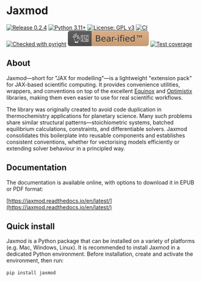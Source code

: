 # Jaxmod

[![Release 0.2.4](https://img.shields.io/badge/Release-0.2.4-blue.svg)](https://github.com/ExPlanetology/jaxmod/releases/tag/v0.2.4)
[![Python 3.11+](https://img.shields.io/badge/Python-3.11+-blue.svg)](https://www.python.org/downloads/release/python-3110/)
[![License: GPL v3](https://img.shields.io/badge/License-GPLv3-yellow.svg)](https://www.gnu.org/licenses/gpl-3.0)
[![CI](https://github.com/ExPlanetology/jaxmod/actions/workflows/ci.yml/badge.svg)](https://github.com/ExPlanetology/jaxmod/actions/workflows/ci.yml)
[![Checked with pyright](https://microsoft.github.io/pyright/img/pyright_badge.svg)](https://microsoft.github.io/pyright/)
[![bear-ified](https://raw.githubusercontent.com/beartype/beartype-assets/main/badge/bear-ified.svg)](https://beartype.readthedocs.io)
[![Test coverage](https://img.shields.io/badge/Coverage-87%25-brightgreen)](https://github.com/ExPlanetology/jaxmod)

## About
Jaxmod&mdash;short for "JAX for modelling"&mdash;is a lightweight "extension pack" for JAX-based scientific computing. It provides convenience utilities, wrappers, and conventions on top of the excellent [Equinox](https://docs.kidger.site/equinox/) and [Optimistix](https://docs.kidger.site/optimistix/) libraries, making them even easier to use for real scientific workflows.

The library was originally created to avoid code duplication in thermochemistry applications for planetary science. Many such problems share similar structural patterns&mdash;stoichiometric systems, batched equilibrium calculations, constraints, and differentiable solvers. Jaxmod consolidates this boilerplate into reusable components and establishes consistent conventions, whether for vectorising models efficiently or extending solver behaviour in a principled way.

## Documentation

The documentation is available online, with options to download it in EPUB or PDF format:

[https://jaxmod.readthedocs.io/en/latest/](https://jaxmod.readthedocs.io/en/latest/)

## Quick install

Jaxmod is a Python package that can be installed on a variety of platforms (e.g. Mac, Windows, Linux). It is recommended to install Jaxmod in a dedicated Python environment. Before installation, create and activate the environment, then run:

```pip install jaxmod```